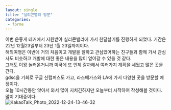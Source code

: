 ```yaml
---
layout: single
title: "실리콘밸리 방문"
categories:
 - forme
---
```



이번 운좋게 테커에서 지원받아 실리콘밸리에 가서 한달살기를 진행하게 되었다. 기간은 22년 12월23일부터 23년 1월 23일까지이다. <br>
해외여행은 이번에 거의 처음이고 개발을 잘하고 관심있어하는 친구들과 함께 가서 관심사도 비슷하고 개발에 대한 좋은 내용을 많이 얻어갈 수 있을 것 같다. <br>
그래도 이왕 놀러온거니까 미국에 또 언제 갈까해서 여러가지 계획을 세웠고 많은 곳을 간다. <br>
gdsc을 기회로 구글 신캠퍼스도 가고, 라스베가스와 LA에 가서 다양한 곳을 방문할 예정이다. <br>
오늘 10시간동안 앉아서 와서 많이 지치긴하지만 오늘부터 시작하여 작성해볼 것이다. <br>
많이 기대중이다. <br>
![KakaoTalk_Photo_2022-12-24-13-46-32](https://user-images.githubusercontent.com/81789003/209421822-d6db651a-5704-45ab-b744-173e182d9354.jpeg)
